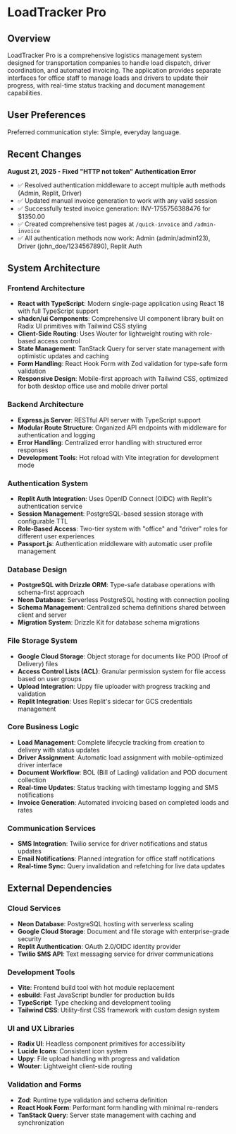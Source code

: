 # LoadTracker Pro

## Overview

LoadTracker Pro is a comprehensive logistics management system designed for transportation companies to handle load dispatch, driver coordination, and automated invoicing. The application provides separate interfaces for office staff to manage loads and drivers to update their progress, with real-time status tracking and document management capabilities.

## User Preferences

Preferred communication style: Simple, everyday language.

## Recent Changes

**August 21, 2025 - Fixed "HTTP not token" Authentication Error**
- ✅ Resolved authentication middleware to accept multiple auth methods (Admin, Replit, Driver)
- ✅ Updated manual invoice generation to work with any valid session
- ✅ Successfully tested invoice generation: INV-1755756388476 for $1350.00
- ✅ Created comprehensive test pages at `/quick-invoice` and `/admin-invoice`
- ✅ All authentication methods now work: Admin (admin/admin123), Driver (john_doe/1234567890), Replit Auth

## System Architecture

### Frontend Architecture
- **React with TypeScript**: Modern single-page application using React 18 with full TypeScript support
- **shadcn/ui Components**: Comprehensive UI component library built on Radix UI primitives with Tailwind CSS styling
- **Client-Side Routing**: Uses Wouter for lightweight routing with role-based access control
- **State Management**: TanStack Query for server state management with optimistic updates and caching
- **Form Handling**: React Hook Form with Zod validation for type-safe form validation
- **Responsive Design**: Mobile-first approach with Tailwind CSS, optimized for both desktop office use and mobile driver portal

### Backend Architecture
- **Express.js Server**: RESTful API server with TypeScript support
- **Modular Route Structure**: Organized API endpoints with middleware for authentication and logging
- **Error Handling**: Centralized error handling with structured error responses
- **Development Tools**: Hot reload with Vite integration for development mode

### Authentication System
- **Replit Auth Integration**: Uses OpenID Connect (OIDC) with Replit's authentication service
- **Session Management**: PostgreSQL-based session storage with configurable TTL
- **Role-Based Access**: Two-tier system with "office" and "driver" roles for different user experiences
- **Passport.js**: Authentication middleware with automatic user profile management

### Database Design
- **PostgreSQL with Drizzle ORM**: Type-safe database operations with schema-first approach
- **Neon Database**: Serverless PostgreSQL hosting with connection pooling
- **Schema Management**: Centralized schema definitions shared between client and server
- **Migration System**: Drizzle Kit for database schema migrations

### File Storage System
- **Google Cloud Storage**: Object storage for documents like POD (Proof of Delivery) files
- **Access Control Lists (ACL)**: Granular permission system for file access based on user groups
- **Upload Integration**: Uppy file uploader with progress tracking and validation
- **Replit Integration**: Uses Replit's sidecar for GCS credentials management

### Core Business Logic
- **Load Management**: Complete lifecycle tracking from creation to delivery with status updates
- **Driver Assignment**: Automatic load assignment with mobile-optimized driver interface
- **Document Workflow**: BOL (Bill of Lading) validation and POD document collection
- **Real-time Updates**: Status tracking with timestamp logging and SMS notifications
- **Invoice Generation**: Automated invoicing based on completed loads and rates

### Communication Services
- **SMS Integration**: Twilio service for driver notifications and status updates
- **Email Notifications**: Planned integration for office staff notifications
- **Real-time Sync**: Query invalidation and refetching for live data updates

## External Dependencies

### Cloud Services
- **Neon Database**: PostgreSQL hosting with serverless scaling
- **Google Cloud Storage**: Document and file storage with enterprise-grade security
- **Replit Authentication**: OAuth 2.0/OIDC identity provider
- **Twilio SMS API**: Text messaging service for driver communications

### Development Tools
- **Vite**: Frontend build tool with hot module replacement
- **esbuild**: Fast JavaScript bundler for production builds
- **TypeScript**: Type checking and development tooling
- **Tailwind CSS**: Utility-first CSS framework with custom design system

### UI and UX Libraries
- **Radix UI**: Headless component primitives for accessibility
- **Lucide Icons**: Consistent icon system
- **Uppy**: File upload handling with progress and validation
- **Wouter**: Lightweight client-side routing

### Validation and Forms
- **Zod**: Runtime type validation and schema definition
- **React Hook Form**: Performant form handling with minimal re-renders
- **TanStack Query**: Server state management with caching and synchronization